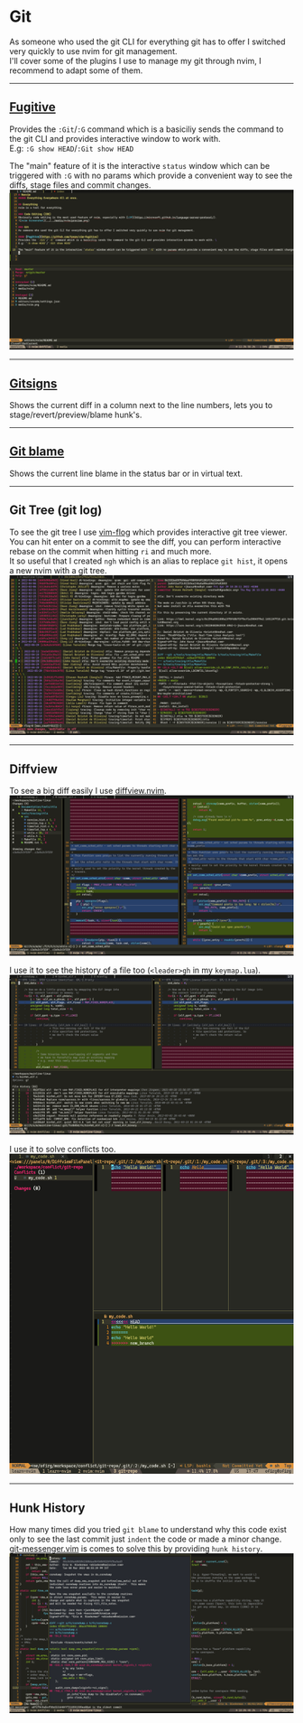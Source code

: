 # Git
As someone who used the git CLI for everything git has to offer I switched very quickly to use nvim for git management. \
I'll cover some of the plugins I use to manage my git through nvim, I recommend to adapt some of them.

---

## [Fugitive](https://github.com/tpope/vim-fugitive)
Provides the `:Git`/`:G` command which is a basiciliy sends the command to the git CLI and provides interactive window to work with. \
E.g: `:G show HEAD`/`:Git show HEAD`

The "main" feature of it is the interactive `status` window which can be triggered with `:G` with no params which provide a convenient way to see the diffs, stage files and commit changes.
![nvim Screenshot](../media/fugitive.png)

---

## [Gitsigns](https://github.com/lewis6991/gitsigns.nvim)
Shows the current diff in a column next to the line numbers, lets you to stage/revert/preview/blame hunk's.

---

## [Git blame](https://github.com/f-person/git-blame.nvim)
Shows the current line blame in the status bar or in virtual text.

---

## Git Tree (git log)
To see the git tree I use [vim-flog](https://github.com/rbong/vim-flog) which provides interactive git tree viewer. \
You can hit enter on a commit to see the diff, you can perform interactive rebase on the commit when hitting `ri` and much more. \
It so useful that I created `ngh` which is an alias to replace `git hist`, it opens a new nvim with a git tree.
![nvim Screenshot](../media/flog.png)

---

## Diffview
To see a big diff easily I use [diffview.nvim](https://github.com/sindrets/diffview.nvim).
![nvim Screenshot](../media/diffview_diff.png)

I use it to see the history of a file too (`<leader>gh` in my `keymap.lua`).
![nvim Screenshot](../media/diffview_hist.png)

I use it to solve conflicts too.
![nvim Screenshot](../media/conflict.png)

---

## Hunk History
How many times did you tried `git blame` to understand why this code exist only to see the last commit just `indent` the code or made a minor change. \
[git-messenger.vim](https://github.com/rhysd/git-messenger.vim) is comes to solve this by providing `hunk history`.
![nvim Screenshot](../media/hunk_history.png)
